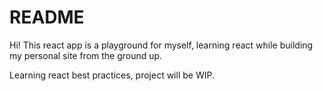 # README

Hi! This react app is a playground for myself, learning react while building my personal site from the ground up.

Learning react best practices, project will be WIP.
